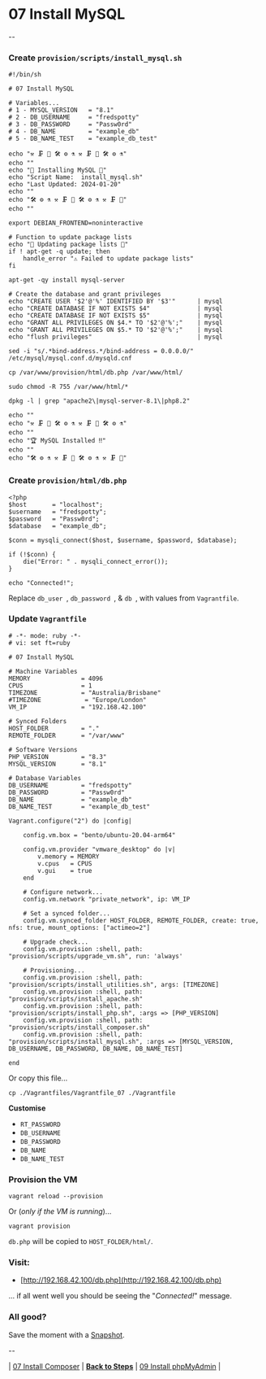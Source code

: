 # 07 Install MySQL

--

### Create `provision/scripts/install_mysql.sh`

```
#!/bin/sh

# 07 Install MySQL

# Variables...
# 1 - MYSQL_VERSION   = "8.1"
# 2 - DB_USERNAME     = "fredspotty"
# 3 - DB_PASSWORD     = "Passw0rd"
# 4 - DB_NAME         = "example_db"
# 5 - DB_NAME_TEST    = "example_db_test"

echo "⚒️ 🗜 🔭 🛠️ ⚙️ ⚗️ ⚒️ 🗜 🔭 🛠️ ⚙️ ⚗️"
echo ""
echo "🚀 Installing MySQL 🚀"
echo "Script Name:  install_mysql.sh"
echo "Last Updated: 2024-01-20"
echo ""
echo "🛠️ ⚙️ ⚗️ ⚒️ 🗜 🔭 🛠️ ⚙️ ⚗️ ⚒️ 🗜 🔭"
echo ""

export DEBIAN_FRONTEND=noninteractive

# Function to update package lists
echo "🔄 Updating package lists 🔄"
if ! apt-get -q update; then
	handle_error "⚠️ Failed to update package lists"
fi

apt-get -qy install mysql-server

# Create the database and grant privileges
echo "CREATE USER '$2'@'%' IDENTIFIED BY '$3'"      | mysql
echo "CREATE DATABASE IF NOT EXISTS $4"             | mysql
echo "CREATE DATABASE IF NOT EXISTS $5"             | mysql
echo "GRANT ALL PRIVILEGES ON $4.* TO '$2'@'%';"    | mysql
echo "GRANT ALL PRIVILEGES ON $5.* TO '$2'@'%';"    | mysql
echo "flush privileges"                             | mysql

sed -i "s/.*bind-address.*/bind-address = 0.0.0.0/" /etc/mysql/mysql.conf.d/mysqld.cnf

cp /var/www/provision/html/db.php /var/www/html/

sudo chmod -R 755 /var/www/html/*

dpkg -l | grep "apache2\|mysql-server-8.1\|php8.2"

echo ""
echo "⚒️ 🗜 🔭 🛠️ ⚙️ ⚗️ ⚒️ 🗜 🔭 🛠️ ⚙️ ⚗️"
echo ""
echo "🏆 MySQL Installed ‼️"
echo ""
echo "🛠️ ⚙️ ⚗️ ⚒️ 🗜 🔭 🛠️ ⚙️ ⚗️ ⚒️ 🗜 🔭"
```

### Create `provision/html/db.php`

```
<?php
$host       = "localhost";
$username   = "fredspotty";
$password   = "Passw0rd";
$database   = "example_db";

$conn = mysqli_connect($host, $username, $password, $database);

if (!$conn) {
    die("Error: " . mysqli_connect_error());
}

echo "Connected!";
```

Replace `db_user `, `db_password `, & `db `, with values from `Vagrantfile`.

### Update `Vagrantfile`

```
# -*- mode: ruby -*-
# vi: set ft=ruby

# 07 Install MySQL

# Machine Variables
MEMORY              = 4096
CPUS                = 1
TIMEZONE            = "Australia/Brisbane"
#TIMEZONE            = "Europe/London"
VM_IP               = "192.168.42.100"

# Synced Folders
HOST_FOLDER         = "."
REMOTE_FOLDER       = "/var/www"

# Software Versions
PHP_VERSION         = "8.3"
MYSQL_VERSION       = "8.1"

# Database Variables
DB_USERNAME         = "fredspotty"
DB_PASSWORD         = "Passw0rd"
DB_NAME             = "example_db"
DB_NAME_TEST        = "example_db_test"

Vagrant.configure("2") do |config|

	config.vm.box = "bento/ubuntu-20.04-arm64"

	config.vm.provider "vmware_desktop" do |v|
		v.memory = MEMORY
		v.cpus   = CPUS
		v.gui    = true
	end

	# Configure network...
	config.vm.network "private_network", ip: VM_IP

	# Set a synced folder...
	config.vm.synced_folder HOST_FOLDER, REMOTE_FOLDER, create: true, nfs: true, mount_options: ["actimeo=2"]

	# Upgrade check...
	config.vm.provision :shell, path: "provision/scripts/upgrade_vm.sh", run: 'always'

	# Provisioning...
	config.vm.provision :shell, path: "provision/scripts/install_utilities.sh", args: [TIMEZONE]
	config.vm.provision :shell, path: "provision/scripts/install_apache.sh"
	config.vm.provision :shell, path: "provision/scripts/install_php.sh", :args => [PHP_VERSION]
	config.vm.provision :shell, path: "provision/scripts/install_composer.sh"
	config.vm.provision :shell, path: "provision/scripts/install_mysql.sh", :args => [MYSQL_VERSION, DB_USERNAME, DB_PASSWORD, DB_NAME, DB_NAME_TEST]

end
```

Or copy this file...

```
cp ./Vagrantfiles/Vagrantfile_07 ./Vagrantfile
```

**Customise**

* `RT_PASSWORD`
* `DB_USERNAME`
* `DB_PASSWORD`
* `DB_NAME`
* `DB_NAME_TEST`

### Provision the VM

```
vagrant reload --provision
```

Or (*only if the VM is running*)...

```
vagrant provision
```

`db.php` will be copied to `HOST_FOLDER/html/`.

### Visit:

* [http://192.168.42.100/db.php](http://192.168.42.100/db.php)

... if all went well you should be seeing the "*Connected!*" message.

### All good?

Save the moment with a [Snapshot](./Snapshots.md).

--

| [07 Install Composer](./07_Install_Composer.md)
| [**Back to Steps**](../README.md)
| [09 Install phpMyAdmin](./09_Install_phpMyAdmin.md)
|
